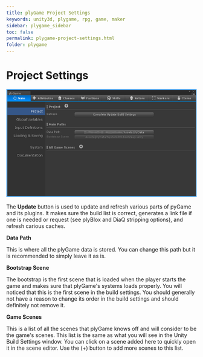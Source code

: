 ```yaml
---
title: plyGame Project Settings
keywords: unity3d, plygame, rpg, game, maker
sidebar: plygame_sidebar
toc: false
permalink: plygame-project-settings.html
folder: plygame
---
```


Project Settings
================

![](/img/plygame/mained/project.png)

The **Update** button is used to update and refresh various parts of pyGame and its plugins. It makes sure the build list is correct, generates a link file if one is needed or request (see plyBlox and DiaQ stripping options), and refresh carious caches.

**Data Path**

This is where all the plyGame data is stored. You can change this path but it is recommended to simply leave it as is.

**Bootstrap Scene**

The bootstrap is the first scene that is loaded when the player starts the game and makes sure that plyGame's systems loads properly. You will noticed that this is the first scene in the build settings. You should generally not have a reason to change its order in the build settings and should definitely not remove it.

**Game Scenes**

This is a list of all the scenes that plyGame knows off and will consider to be the game's scenes. This list is the same as what you will see in the Unity Build Settings window. You can click on a scene added here to quickly open it in the scene editor. Use the (+) button to add more scenes to this list.

 
